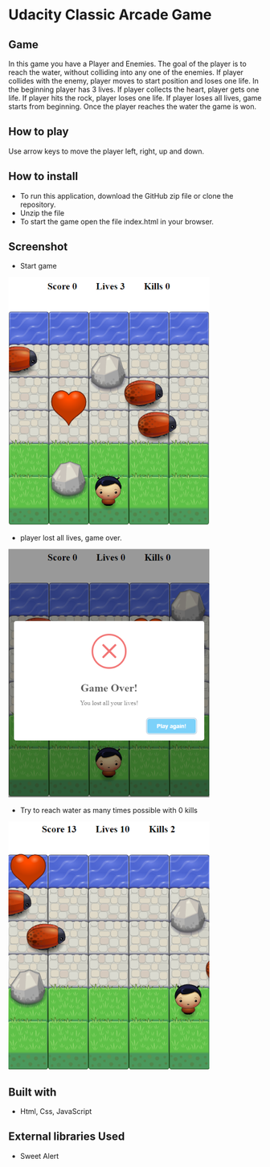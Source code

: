 Udacity Classic Arcade Game
===============================

## Game
In this game you have a Player and Enemies. The goal of the player is to reach the water, without colliding into any one of the enemies. If player collides with the enemy, player moves to start position and loses one life. In the beginning player has 3 lives. If player collects the heart, player gets one life. If player hits the rock, player loses one life.
If player loses all lives, game starts from beginning. Once the player reaches the water the game is won.

## How to play
Use arrow keys to move the player left, right, up and down.

## How to install
* To run this application, download the GitHub zip file or clone the repository.
* Unzip the file
* To start the game open the file index.html in your browser.  

## Screenshot

* Start game <br>
<img src="images/Screen1.png" width="400">

* player lost all lives, game over. <br>
<img src="images/Screen2.png" width="400">

* Try to reach water as many times possible with 0 kills <br>
<img src="images/Screen3.png" width="400">

## Built with 

* Html, Css, JavaScript

## External libraries Used

* Sweet Alert